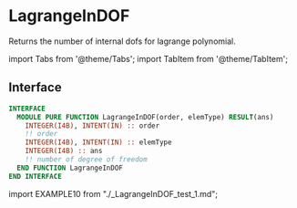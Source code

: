 # LagrangeInDOF

Returns the number of internal dofs for lagrange polynomial.

import Tabs from '@theme/Tabs';
import TabItem from '@theme/TabItem';

## Interface

<Tabs>
<TabItem value="interface" label="܀ Interface" default>

```fortran
INTERFACE
  MODULE PURE FUNCTION LagrangeInDOF(order, elemType) RESULT(ans)
    INTEGER(I4B), INTENT(IN) :: order
    !! order
    INTEGER(I4B), INTENT(IN) :: elemType
    INTEGER(I4B) :: ans
    !! number of degree of freedom
  END FUNCTION LagrangeInDOF
END INTERFACE
```

</TabItem>

<TabItem value="example" label="️܀ See example">

import EXAMPLE10 from "./_LagrangeInDOF_test_1.md";

<EXAMPLE10 />

</TabItem>

<TabItem value="close" label="↢ ">

</TabItem>
</Tabs>
